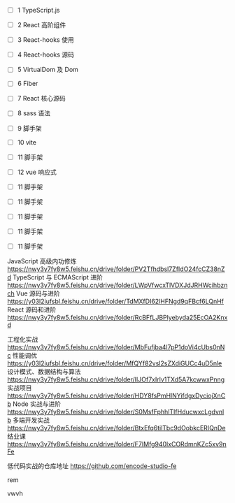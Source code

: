- [ ] 1 TypeScript.js
- [ ] 2 React 高阶组件
- [ ] 3 React-hooks 使用
- [ ] 4 React-hooks 源码
- [ ] 5 VirtualDom 及 Dom
- [ ] 6 Fiber
- [ ] 7 React 核心源码
- [ ] 8 sass 语法
- [ ] 9 脚手架
- [ ] 10 vite

- [ ] 11 脚手架
- [ ] 12 vue 响应式
- [ ] 11 脚手架
- [ ] 11 脚手架
- [ ] 11 脚手架
- [ ] 11 脚手架
- [ ] 11 脚手架

JavaScript 高级内功修炼
https://nwy3y7fy8w5.feishu.cn/drive/folder/PV2Tfhdbsl7ZfIdO24fcCZ38nZd
TypeScript 与 ECMAScript 进阶
https://nwy3y7fy8w5.feishu.cn/drive/folder/LWpVfwcxTlVDXJdJRHWcihbznch
Vue 源码与进阶
https://y03l2iufsbl.feishu.cn/drive/folder/TdMXfDI62lHFNgd9qFBcf6LQnHf
React 源码和进阶 https://nwy3y7fy8w5.feishu.cn/drive/folder/RcBFfLJBPlyebyda25EcOA2Knxd

工程化实战
https://nwy3y7fy8w5.feishu.cn/drive/folder/MbFufjba4l7pP1doVi4cUbs0nNc
性能调优
https://y03l2iufsbl.feishu.cn/drive/folder/MfQYf82vsl2sZXdiGUCc4uD5nle
设计模式、数据结构与算法
https://nwy3y7fy8w5.feishu.cn/drive/folder/IlJOf7xIrlv1TXd5A7kcwwxPnng
实战项目
https://nwy3y7fy8w5.feishu.cn/drive/folder/HDY8fsPmHlNYifdgxDyciojXnCb
Node 实战与进阶
https://nwy3y7fy8w5.feishu.cn/drive/folder/S0MsfFphhlTIfHducwxcLgdvnlb
多端开发实战
https://nwy3y7fy8w5.feishu.cn/drive/folder/BtxEfq6tilTbc9dOobkcERIQnDe
结业课
https://nwy3y7fy8w5.feishu.cn/drive/folder/F7IMfg940lxCORdmnKZc5xv9nFe

低代码实战的仓库地址 https://github.com/encode-studio-fe

rem

vwvh

